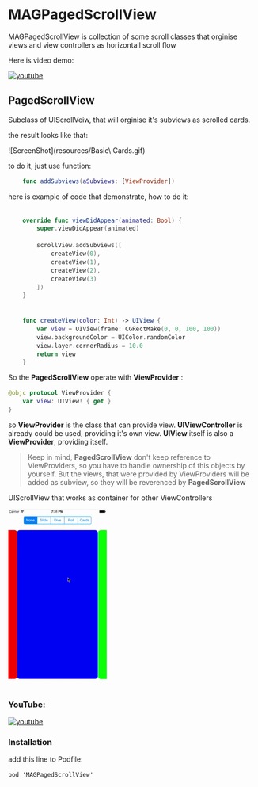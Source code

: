 # MAGPagedScrollView 
MAGPagedScrollView is collection of some scroll classes that orginise views and view controllers as horizontall scroll flow

Here is video demo:

[![youtube](http://img.youtube.com/vi/HgSKxQVIOq0/0.jpg)](http://www.youtube.com/watch?v=HgSKxQVIOq0)



## PagedScrollView
Subclass of UIScrollVeiw, that will orginise it's subviews as scrolled cards.

the result looks like that:

![ScreenShot](resources/Basic\ Cards.gif)

to do it, just use  function:

```swift
    func addSubviews(aSubviews: [ViewProvider])
```

here is example of code that demonstrate, how to do it:

```swift

    override func viewDidAppear(animated: Bool) {
        super.viewDidAppear(animated)

        scrollView.addSubviews([
            createView(0),
            createView(1),
            createView(2),
            createView(3)
        ])
    }
    

    func createView(color: Int) -> UIView {
        var view = UIView(frame: CGRectMake(0, 0, 100, 100))
        view.backgroundColor = UIColor.randomColor
        view.layer.cornerRadius = 10.0
        return view
    }

```

So the **PagedScrollView** operate with **ViewProvider** :

```swift
@objc protocol ViewProvider {
    var view: UIView! { get }
}
```

so **ViewProvider** is the class that can provide view. **UIViewController** is already could be used, providing it's own view.
**UIView** itself is also a **ViewProvider**, providing itself.

> Keep in mind, **PagedScrollView** don't keep reference to ViewProviders, so you have to handle ownership of this objects by yourself. But the views, that were provided by ViewProviders will be added as subview, so they will be reverenced by **PagedScrollView**









UIScrollView that works as container for other ViewControllers

[![ScreenShot](resources/MAGPagedScrollViewDemo.gif)](https://raw.githubusercontent.com/MadAppGang/MAGPagedScrollView/master/resources/MAGPagedScrollViewDemo.mov)

### YouTube:
[![youtube](http://img.youtube.com/vi/4xZoOypS128/0.jpg)](http://www.youtube.com/watch?v=4xZoOypS128)


### Installation

add this line to Podfile:

    pod 'MAGPagedScrollView'

